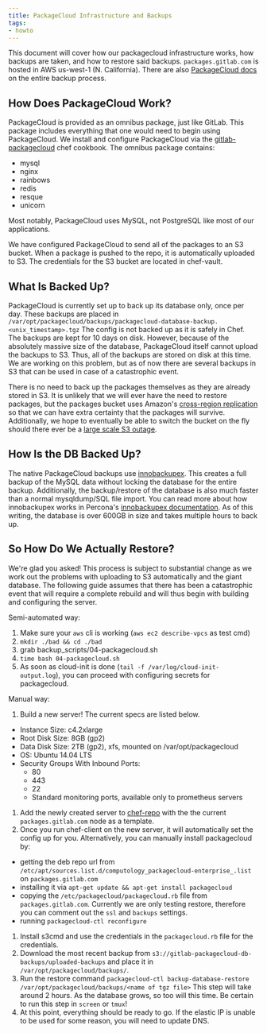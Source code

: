 ```yaml
---
title: PackageCloud Infrastructure and Backups
tags:
- howto
---
```



This document will cover how our packagecloud infrastructure works, how
backups are taken, and how to restore said backups. `packages.gitlab.com`
is hosted in AWS us-west-1 (N. California). There are also
[PackageCloud docs](https://packagecloud.atlassian.net/wiki/display/ENTERPRISE/Backups)
on the entire backup process.

## How Does PackageCloud Work?

PackageCloud is provided as an omnibus package, just like GitLab. This
package includes everything that one would need to begin using PackageCloud.
We install and configure PackageCloud via the [gitlab-packagecloud](https://gitlab.com/gitlab-cookbooks/gitlab-packagecloud) chef cookbook. The
omnibus package contains:

* mysql
* nginx
* rainbows
* redis
* resque
* unicorn

Most notably, PackageCloud uses MySQL, not PostgreSQL like most of our
applications.

We have configured PackageCloud to send all of the packages to an S3
bucket. When a package is pushed to the repo, it is automatically uploaded
to S3. The credentials for the S3 bucket are located in chef-vault.

## What Is Backed Up?

PackageCloud is currently set up to back up its database only, once per day.
These backups are placed in `/var/opt/packagecloud/backups/packagecloud-database-backup.<unix_timestamp>.tgz`
The config is not backed up as it is safely in Chef.
The backups are kept for 10 days on disk. However, because of the absolutely massive
size of the database, PackageCloud itself cannot upload the backups to S3. Thus,
all of the backups are stored on disk at this time. We are working on this problem, but
as of now there are several backups in S3 that can be used in case of a catastrophic
event.

There is no need to back up the packages themselves as they are already stored in S3.
It is unlikely that we will ever have the need to restore packages, but the packages
bucket uses Amazon's [cross-region replication](http://docs.aws.amazon.com/AmazonS3/latest/dev/crr.html)
so that we can have extra certainty that the packages will survive. Additionally,
we hope to eventually be able to switch the bucket on the fly should there ever
be a [large scale S3 outage](https://aws.amazon.com/message/41926/).


## How Is the DB Backed Up?

The native PackageCloud backups use [innobackupex](https://www.percona.com/doc/percona-xtrabackup/2.4/innobackupex/creating_a_backup_ibk.html).
This creates a full backup of the MySQL data without locking the database for the
entire backup. Additionally, the backup/restore of the database is also much faster
than a normal mysqldump/SQL file import.
You can read more about how innobackupex works in Percona's [innobackupex documentation](https://www.percona.com/doc/percona-xtrabackup/2.4/innobackupex/how_innobackupex_works.html).
As of this writing, the database is over 600GB in size and takes multiple hours to back
up.

## So How Do We Actually Restore?

We're glad you asked! This process is subject to substantial change as we work out
the problems with uploading to S3 automatically and the giant database. The following
guide assumes that there has been a catastrophic event that will require a complete
rebuild and will thus begin with building and configuring the server.

Semi-automated way:
1. Make sure your `aws` cli is working (`aws ec2 describe-vpcs` as test cmd)
1. `mkdir ./bad && cd ./bad`
1. grab backup_scripts/04-packagecloud.sh
1. `time bash 04-packagecloud.sh`
1. As soon as cloud-init is done (`tail -f /var/log/cloud-init-output.log`),
   you can proceed with configuring secrets for packagecloud.

Manual way:

1. Build a new server! The current specs are listed below.
  * Instance Size: c4.2xlarge
  * Root Disk Size: 8GB (gp2)
  * Data Disk Size: 2TB (gp2), xfs, mounted on /var/opt/packagecloud
  * OS: Ubuntu 14.04 LTS
  * Security Groups With Inbound Ports:
    * 80
    * 443
    * 22
    * Standard monitoring ports, available only to prometheus servers
1. Add the newly created server to [chef-repo](https://dev.gitlab.org/cookbooks/chef-repo) with the
   the current `packages.gitlab.com` node as a template.
1. Once you run chef-client on the new server, it will automatically set the config
   up for you. Alternatively, you can manually install packagecloud by:
  * getting the deb repo url from `/etc/apt/sources.list.d/computology_packagecloud-enterprise_.list` on `packages.gitlab.com`
  * installing it via `apt-get update && apt-get install packagecloud`
  * copying the `/etc/packagecloud/packagecloud.rb` file from `packages.gitlab.com`. Currently we are only testing restore,
    therefore you can comment out the `ssl` and `backups` settings.
  * running `packagecloud-ctl reconfigure`
1. Install s3cmd and use the credentials in the `packagecloud.rb` file for the credentials.
1. Download the most recent backup from `s3://gitlab-packagecloud-db-backups/uploaded-backups` and place it in `/var/opt/packagecloud/backups/`.
1. Run the restore command `packagecloud-ctl backup-database-restore /var/opt/packagecloud/backups/<name of tgz file>`
This step will take around 2 hours. As the database grows, so too will this time.
Be certain to run this step in `screen` or `tmux`!
1. At this point, everything should be ready to go. If the elastic IP is unable to
be used for some reason, you will need to update DNS.
